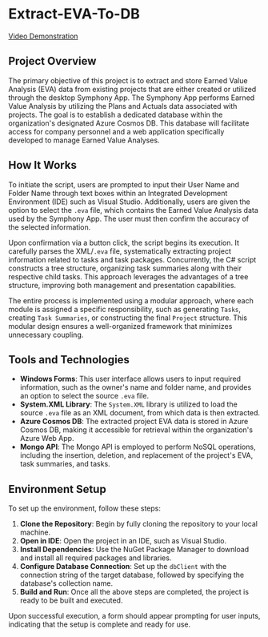 # Extract-EVA-To-DB

[Video Demonstration](https://youtu.be/qjQpj4gfp2o)

## Project Overview

The primary objective of this project is to extract and store Earned Value Analysis (EVA) data from existing projects that are either created or utilized through the desktop Symphony App. The Symphony App performs Earned Value Analysis by utilizing the Plans and Actuals data associated with projects. The goal is to establish a dedicated database within the organization's designated Azure Cosmos DB. This database will facilitate access for company personnel and a web application specifically developed to manage Earned Value Analyses.

## How It Works

To initiate the script, users are prompted to input their User Name and Folder Name through text boxes within an Integrated Development Environment (IDE) such as Visual Studio. Additionally, users are given the option to select the `.eva` file, which contains the Earned Value Analysis data used by the Symphony App. The user must then confirm the accuracy of the selected information.

Upon confirmation via a button click, the script begins its execution. It carefully parses the XML/`.eva` file, systematically extracting project information related to tasks and task packages. Concurrently, the C# script constructs a tree structure, organizing task summaries along with their respective child tasks. This approach leverages the advantages of a tree structure, improving both management and presentation capabilities.

The entire process is implemented using a modular approach, where each module is assigned a specific responsibility, such as generating `Tasks`, creating `Task Summaries`, or constructing the final `Project` structure. This modular design ensures a well-organized framework that minimizes unnecessary coupling.

## Tools and Technologies

- **Windows Forms**: This user interface allows users to input required information, such as the owner's name and folder name, and provides an option to select the source `.eva` file.
- **System.XML Library**: The `System.XML` library is utilized to load the source `.eva` file as an XML document, from which data is then extracted.
- **Azure Cosmos DB**: The extracted project EVA data is stored in Azure Cosmos DB, making it accessible for retrieval within the organization's Azure Web App.
- **Mongo API**: The Mongo API is employed to perform NoSQL operations, including the insertion, deletion, and replacement of the project's EVA, task summaries, and tasks.

## Environment Setup

To set up the environment, follow these steps:

1. **Clone the Repository**: Begin by fully cloning the repository to your local machine.
2. **Open in IDE**: Open the project in an IDE, such as Visual Studio.
3. **Install Dependencies**: Use the NuGet Package Manager to download and install all required packages and libraries.
4. **Configure Database Connection**: Set up the `dbClient` with the connection string of the target database, followed by specifying the database's collection name.
5. **Build and Run**: Once all the above steps are completed, the project is ready to be built and executed.

Upon successful execution, a form should appear prompting for user inputs, indicating that the setup is complete and ready for use.
